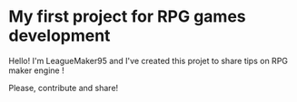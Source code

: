 # My first project for RPG games development 

Hello! I'm LeagueMaker95 and I've created this projet to share tips on RPG maker engine !

Please, contribute and share!
